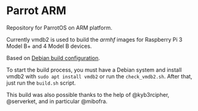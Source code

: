 # Parrot ARM

Repository for ParrotOS on ARM platform.

Currently vmdb2 is used to build the *armhf* images for Raspberry Pi 3 Model B+ and 4 Model B devices.

Based on [Debian build configuration](https://salsa.debian.org/raspi-team/image-specs).

To start the build process, you must have a Debian system and install vmdb2 with `sudo apt install vmdb2` or run the `check_vmdb2.sh`. After that, just run the `build.sh` script.

This build was also possible thanks to the help of @kyb3rcipher, @serverket, and in particular @mibofra. 
